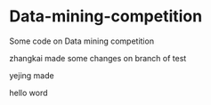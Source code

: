 # Data-mining-competition
Some code on Data mining competition

zhangkai made some changes on branch of test

yejing made 

hello word
